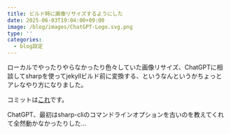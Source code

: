 ```yaml
---
title: ビルド時に画像リサイズするようにした
date: 2025-06-03T19:04:00+09:00
image: /blog/images/ChatGPT-Logo.svg.png
type: ''
categories:
  - blog設定
---
```

ローカルでやったりやらなかったり色々していた画像リサイズ、ChatGPTに相談してsharpを使ってjekyllビルド前に変換する、というなんというかちょっとアレなやり方になりました。

コミットは[これ](https://github.com/skoji/skoji.jp-source/commit/746557b4ef56a620582d350c4bb9f2a78bf497d9)です。

ChatGPT、最初はsharp-cliのコマンドラインオプションを古いのを教えてくれて全然動かなかったりした…
